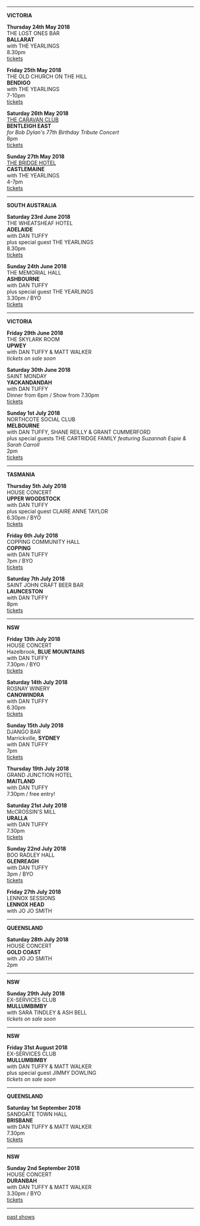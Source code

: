 * * * * *

**VICTORIA**

**Thursday 24th May 2018**\
THE LOST ONES BAR\
**BALLARAT**  
with THE YEARLINGS    
8.30pm  
[tickets](https://www.tickettailor.com/events/thelostonesgallerybasementbar/148419)  

**Friday 25th May 2018**\
THE OLD CHURCH ON THE HILL\
**BENDIGO**  
with THE YEARLINGS    
7-10pm  
[tickets](http://www.trybooking.com/UIZK)  

**Saturday 26th May 2018**\
[THE CARAVAN CLUB](http://www.caravanmusic.com.au/)\
**BENTLEIGH EAST**  
*for Bob Dylan's 77th Birthday Tribute Concert*      
8pm  
[tickets](https://www.trybooking.com/book/event?eid=363026&)   

**Sunday 27th May 2018**\
[THE BRIDGE HOTEL](https://thebridgehotelcastlemaine.com/gigs/)\
**CASTLEMAINE**  
with THE YEARLINGS    
4-7pm  
[tickets](http://www.trybooking.com/UIZC)  

* * * * *

**SOUTH AUSTRALIA**

**Saturday 23rd June 2018**   
THE WHEATSHEAF HOTEL  
**ADELAIDE**  
with DAN TUFFY  
plus special guest THE YEARLINGS  
8.30pm  
[tickets](www.trybooking.com/VNQE)  
  
**Sunday 24th June 2018**  
THE MEMORIAL HALL  
**ASHBOURNE**   
with DAN TUFFY  
plus special guest THE YEARLINGS    
3.30pm / BYO  
[tickets](www.trybooking.com/VNQE)  
  
* * * * *

**VICTORIA**

**Friday 29th June 2018**  
THE SKYLARK ROOM  
**UPWEY**  
with DAN TUFFY & MATT WALKER  
*tickets on sale soon*    

**Saturday 30th June 2018**  
SAINT MONDAY  
**YACKANDANDAH**  
with DAN TUFFY  
Dinner from 6pm / Show from 7.30pm  
[tickets](www.trybooking.com/VNQO)  
 
**Sunday 1st July 2018**  
NORTHCOTE SOCIAL CLUB  
**MELBOURNE**  
with DAN TUFFY, SHANE REILLY & GRANT CUMMERFORD  
plus special guests THE CARTRIDGE FAMILY *featuring Suzannah Espie & Sarah Carroll*  
2pm  
[tickets](https://www.eventbrite.com/e/songs-from-dan-tickets-45887180793)  
  
* * * * *   

**TASMANIA**

**Thursday 5th July 2018**  
HOUSE CONCERT  
**UPPER WOODSTOCK**  
with DAN TUFFY  
plus special guest CLAIRE ANNE TAYLOR  
6.30pm / BYO  
[tickets](www.trybooking.com/VQOJ)  
  
**Friday 6th July 2018**  
COPPING COMMUNITY HALL  
**COPPING**  
with DAN TUFFY  
7pm / BYO  
[tickets](www.trybooking.com/VORU)  

**Saturday 7th July 2018**  
SAINT JOHN CRAFT BEER BAR  
**LAUNCESTON**  
with DAN TUFFY  
8pm  
[tickets](www.trybooking.com/VOSQ)  

* * * * *   

**NSW**  
  
**Friday 13th July 2018**  
HOUSE CONCERT  
Hazelbrook, **BLUE MOUNTAINS**  
with DAN TUFFY  
7.30pm / BYO  
[tickets](www.trybooking.com/VPAH)  

**Saturday 14th July 2018**  
ROSNAY WINERY  
**CANOWINDRA**  
with DAN TUFFY  
6.30pm  
[tickets](www.trybooking.com/VQWZ)  
   
**Sunday 15th July 2018**  
DJANGO BAR  
Marrickville, **SYDNEY**  
with DAN TUFFY  
7pm  
[tickets](https://www.stickytickets.com.au/68553)    
 
**Thursday 19th July 2018**  
GRAND JUNCTION HOTEL  
**MAITLAND**  
with DAN TUFFY  
7.30pm / free entry!  

**Saturday 21st July 2018**  
McCROSSIN'S MILL    
**URALLA**  
with DAN TUFFY  
7.30pm  
[tickets](www.trybooking.com/VSKT)  
      
**Sunday 22nd July 2018**  
BOO RADLEY HALL  
**GLENREAGH**  
with DAN TUFFY  
3pm / BYO  
[tickets](www.trybooking.com/VQOE)    

**Friday 27th July 2018**  
LENNOX SESSIONS  
**LENNOX HEAD**  
with JO JO SMITH  

* * * * *   

**QUEENSLAND**  

**Saturday 28th July 2018**  
HOUSE CONCERT  
**GOLD COAST**  
with JO JO SMITH  
2pm  

* * * * *   

**NSW**   

**Sunday 29th July 2018**  
EX-SERVICES CLUB  
**MULLUMBIMBY**  
with SARA TINDLEY & ASH BELL  
*tickets on sale soon*  

* * * * *   

**NSW**    

**Friday 31st August 2018**  
EX-SERVICES CLUB  
**MULLUMBIMBY**  
with DAN TUFFY & MATT WALKER  
plus special guest JIMMY DOWLING  
*tickets on sale soon*  
  
* * * * *   

**QUEENSLAND**    

**Saturday 1st September 2018**  
SANDGATE TOWN HALL  
**BRISBANE**  
with DAN TUFFY & MATT WALKER  
7.30pm  
[tickets](https://www.trybooking.com/356253)  

* * * * *   

**NSW**    
 
**Sunday 2nd September 2018**  
HOUSE CONCERT  
**DURANBAH**  
with DAN TUFFY & MATT WALKER  
3.30pm / BYO  
[tickets](www.trybooking.com/VPAO)  
  
* * * * *       

[past shows](?p=shows/archive/)